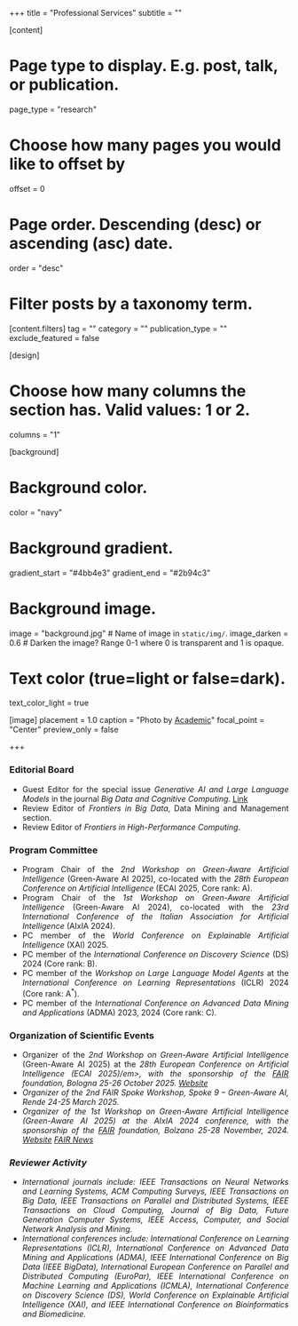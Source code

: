 +++
title = "Professional Services"
subtitle = ""


[content]
  # Page type to display. E.g. post, talk, or publication.
  page_type = "research"
  
  
  # Choose how many pages you would like to offset by
  offset = 0

  # Page order. Descending (desc) or ascending (asc) date.
  order = "desc"

  # Filter posts by a taxonomy term.
  [content.filters]
    tag = ""
    category = ""
    publication_type = ""
    exclude_featured = false

[design]
  # Choose how many columns the section has. Valid values: 1 or 2.
  columns = "1"


[background]
  # Background color.
  color = "navy"
  
  # Background gradient.
  gradient_start = "#4bb4e3"
  gradient_end = "#2b94c3"
  
  # Background image.
  image = "background.jpg"  # Name of image in `static/img/`.
  image_darken = 0.6  # Darken the image? Range 0-1 where 0 is transparent and 1 is opaque.

  # Text color (true=light or false=dark).
  text_color_light = true

[image]
placement = 1.0
caption = "Photo by [Academic](https://sourcethemes.com/academic/)"
focal_point = "Center"
preview_only = false

+++
<div style="text-align: justify">

<h3>Editorial Board</h3>
        <ul>
            <li>Guest Editor for the special issue <em>Generative AI and Large Language Models</em> in the journal <em>Big Data and Cognitive Computing</em>. <a href="https://www.mdpi.com/journal/BDCC/special_issues/1XP11D36SD" target="_blank" class="btn btn-outline-primary my-1 mr-1 btn-sm"><i class="fas fa-link mr-1"></i>Link</a>
            </li>
            <li>Review Editor of <em>Frontiers in Big Data</em>, Data Mining and Management section.</li>
            <li>Review Editor of <em>Frontiers in High-Performance Computing</em>.</li>
        </ul>
<h3>Program Committee</h3>
        <ul>
            <li>Program Chair of the <em>2nd Workshop on Green-Aware Artificial Intelligence</em> (Green-Aware AI 2025), co-located with the <em>28th European Conference on Artificial Intelligence</em> (ECAI 2025, Core rank: A).
            </li>
            <li>Program Chair of the <em>1st Workshop on Green-Aware Artificial Intelligence</em> (Green-Aware AI 2024), co-located with the <em>23rd International Conference of the Italian Association for Artificial Intelligence</em> (AIxIA 2024).
            </li>
            <li>PC member of the <em>World Conference on Explainable Artificial Intelligence</em> (XAI) 2025.</li>
            <li>PC member of the <em>International Conference on Discovery Science</em> (DS) 2024 (Core rank: B).</li>
    <li>PC member of the <em>Workshop on Large Language Model Agents</em> at the <em>International Conference on Learning Representations</em> (ICLR) 2024 (Core rank: A<sup>*</sup>).</li>
            <li>PC member of the <em>International Conference on Advanced Data Mining and Applications</em> (ADMA) 2023, 2024 (Core rank: C).</li>
        </ul>

<h3>Organization of Scientific Events</h3>
        <ul>
            <li>Organizer of the <em>2nd Workshop on Green-Aware Artificial Intelligence</em> (Green-Aware AI 2025) at the <em>28th European Conference on Artificial Intelligence (ECAI 2025)/em>, with the sponsorship of the <a href="https://fondazione-fair.it/" target="_blank">FAIR</a> foundation, Bologna  25-26 October 2025. <a href="https://green-aware2025.web.app" target="_blank" class="btn btn-outline-primary my-1 mr-1 btn-sm"><i class="fa fa-globe mr-1"></i>Website</a>
            </li>
            <li>
            Organizer of the <em>2nd FAIR Spoke Workshop, Spoke 9 – Green-Aware AI</em>, Rende 24-25 March 2025.
            </li>
            <li>Organizer of the <em>1st Workshop on Green-Aware Artificial Intelligence</em>  (Green-Aware AI 2025) at the <em>AIxIA 2024 conference</em>, with the sponsorship of the <a href="https://fondazione-fair.it/" target="_blank">FAIR</a> foundation, Bolzano 25-28 November, 2024. <a href="https://sites.google.com/view/greenawareai" target="_blank" class="btn btn-outline-primary my-1 mr-1 btn-sm"><i class="fa fa-globe mr-1"></i>Website</a> <a href="https://fondazione-fair.it/evento/green-aware-artificial-intelligence-methods-and-solutions-to-improve-ai-sustainability/" target="_blank" class="btn btn-outline-primary my-1 mr-1 btn-sm"><i class="fa fa-newspaper mr-1"></i>FAIR News</a>
            </li>
        </ul>

<h3>Reviewer Activity</h3>
        <ul>
<li>International journals include: <i>IEEE Transactions on Neural Networks and Learning Systems</i>, <i>ACM Computing Surveys</i>, <i>IEEE Transactions on Big Data</i>, <i>IEEE Transactions on Parallel and Distributed Systems</i>, <i>IEEE Transactions on Cloud Computing</i>, <i>Journal of Big Data</i>, <i>Future Generation Computer Systems</i>, <i>IEEE Access</i>, <i>Computer</i>, and <i>Social Network Analysis and Mining</i>.
</li>
<li>International conferences include: <i>International Conference on Learning Representations (ICLR)</i>, <i>International Conference on Advanced Data Mining and Applications (ADMA)</i>, <i>IEEE International Conference on Big Data (IEEE BigData)</i>, <i>International European Conference on Parallel and Distributed Computing (EuroPar)</i>, <i>IEEE International Conference on Machine Learning and Applications (ICMLA)</i>, <i>International Conference on Discovery Science (DS)</i>, <i>World Conference on Explainable Artificial Intelligence (XAI)</i>, and <i>IEEE International Conference on Bioinformatics and Biomedicine</i>.
</li>
</ul>
